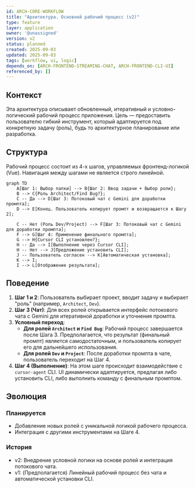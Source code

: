 ```yaml
---
id: ARCH-CORE-WORKFLOW
title: "Архитектура. Основной рабочий процесс (v2)"
type: feature
layer: application
owner: '@unassigned'
version: v2
status: planned
created: 2025-09-03
updated: 2025-09-03
tags: [workflow, ui, logic]
depends_on: [ARCH-FRONTEND-STREAMING-CHAT, ARCH-FRONTEND-CLI-UI]
referenced_by: []
---
```

## Контекст
Эта архитектура описывает обновленный, итеративный и условно-логический рабочий процесс приложения. Цель — предоставить пользователю гибкий инструмент, который адаптируется под конкретную задачу (роль), будь то архитектурное планирование или разработка.

## Структура
Рабочий процесс состоит из 4-х шагов, управляемых фронтенд-логикой (Vue). Навигация между шагами не является строго линейной.

```mermaid
graph TD
    A[Шаг 1: Выбор папки] --> B{Шаг 2: Ввод задачи + Выбор роли};
    B --> C{Роль Architect/Find Bug?};
    C -- Да --> D[Шаг 3: Потоковый чат с Gemini для доработки промпта];
    D --> E[Конец. Пользователь копирует промпт и возвращается к Шагу 2];

    C -- Нет (Роль Dev/Project) --> F[Шаг 3: Потоковый чат с Gemini для доработки промпта];
    F --> G[Шаг 4: Применение финального промпта];
    G --> H{Cursor CLI установлен?};
    H -- Да --> I[Выполнение через Cursor CLI];
    H -- Нет --> J[Предложение установить CLI];
    J -- Пользователь согласен --> K[Автоматическая установка];
    K --> I;
    I --> L[Отображение результата];
```

## Поведение
1.  **Шаг 1 и 2**: Пользователь выбирает проект, вводит задачу и выбирает "роль" (например, `Architect`, `Dev`).
2.  **Шаг 3 (Чат)**: Для всех ролей открывается интерфейс потокового чата с Gemini для итеративной доработки и уточнения промпта.
3.  **Условный переход**:
    -   **Для ролей `Architect` и `Find Bug`**: Рабочий процесс завершается после Шага 3. Предполагается, что результат (финальный промпт) является самодостаточным, и пользователь копирует его для дальнейшего использования.
    -   **Для ролей `Dev` и `Project`**: После доработки промпта в чате, пользователь переходит на Шаг 4.
4.  **Шаг 4 (Выполнение)**: На этом шаге происходит взаимодействие с `cursor-agent` CLI. UI динамически адаптируется, предлагая либо установить CLI, либо выполнить команду с финальным промптом.

## Эволюция
### Планируется
- Добавление новых ролей с уникальной логикой рабочего процесса.
- Интеграция с другими инструментами на Шаге 4.

### История
- v2: Внедрение условной логики на основе ролей и интеграция потокового чата.
- v1: (Предполагается) Линейный рабочий процесс без чата и автоматической установки CLI.

